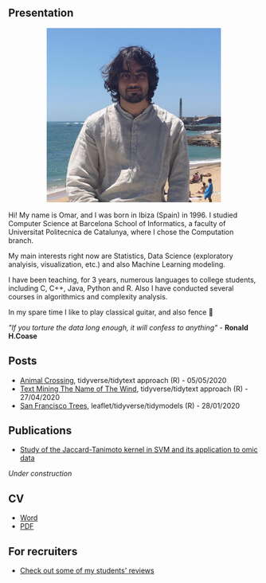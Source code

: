 ## Presentation
<p align="center">
    <img width="350" height="350" src="posts/images/avatar.bmp">
</p>

Hi! My name is Omar, and I was born in Ibiza (Spain) in 1996.
I studied Computer Science at Barcelona School of Informatics, a faculty of Universitat Politecnica de Catalunya, where I chose the Computation branch.

My main interests right now are Statistics, Data Science (exploratory analyisis, visualization, etc.) and also Machine Learning modeling.

I have been teaching, for 3 years, numerous languages to college students, including C, C++, Java, Python and R. Also I have conducted several courses in algorithmics and complexity analysis.

In my spare time I like to play classical guitar, and also fence 🤺

*"If you torture the data long enough, it will confess to anything"* - **Ronald H.Coase**

## Posts
- [Animal Crossing](https://norhther.github.io/blog/posts/acrossing.html), tidyverse/tidytext approach (R) - 05/05/2020
- [Text Mining The Name of The Wind](https://norhther.github.io/blog/posts/notw.html), tidyverse/tidytext approach (R) - 27/04/2020
- [San Francisco Trees](https://norhther.github.io/blog/posts/sf_trees.html), 
leaflet/tidyverse/tidymodels (R) - 28/01/2020

## Publications
- [Study of the Jaccard-Tanimoto kernel in SVM and its application to omic data](https://upcommons.upc.edu/handle/2117/361192)

*Under construction* 

## CV
- [Word](https://norhther.github.io/blog/resume/OmarLopezRubioResume.docx)
- [PDF](https://norhther.github.io/blog/resume/OmarLopezRubioResume.pdf)

## For recruiters
- [Check out some of my students' reviews](https://www.tusclasesparticulares.com/profesores/omar-lopez-rubio/opiniones)
